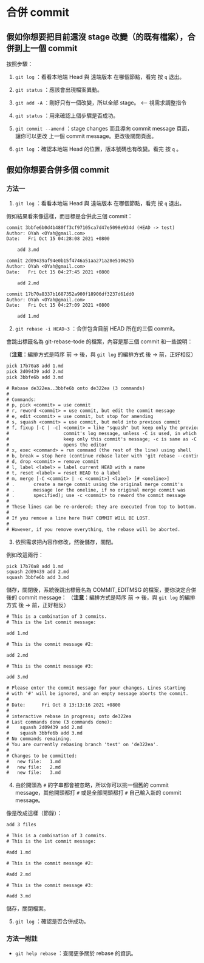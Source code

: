 # 合併 commit

## 假如你想要把目前還沒 stage 改變（的既有檔案），合併到上一個 commit

按照步驟：

1. `git log` ：看看本地端 Head 與 遠端版本 在哪個節點，看完 按 `q` 退出。

1. `git status` ：應該會出現檔案異動。

1. `git add -A` ：剛好只有一個改變，所以全部 stage。 <-- 視需求調整指令

1. `git status` ：用來確認上個步驟是否成功。

1. `git commit --amend` ：stage changes 而且導向 commit message 頁面，讓你可以更改 上一個 commit message。更改後關閉頁面。

1. `git log` ：確認本地端 Head 的位置，版本號碼也有改變。看完 按 `q` 。


## 假如你想要合併多個 commit

### 方法一

1. `git log` ：看看本地端 Head 與 遠端版本 在哪個節點，看完 按 `q` 退出。

假如結果看來像這樣，而目標是合併此三個 commit：

```txt
commit 3bbfe6b0d4b480ff3cf97105ca7d47e5098e934d (HEAD -> test)
Author: OYah <OYah@gmail.com>
Date:   Fri Oct 15 04:28:08 2021 +0800

    add 3.md

commit 2d09439af94e0b15f4746a51aa271a28e510625b
Author: OYah <OYah@gmail.com>
Date:   Fri Oct 15 04:27:45 2021 +0800

    add 2.md

commit 17b70a8337b1687352a900f18906df3237d61dd0
Author: OYah <OYah@gmail.com>
Date:   Fri Oct 15 04:27:09 2021 +0800

    add 1.md
```

2. `git rebase -i HEAD~3` ：合併包含目前 HEAD 所在的三個 commit。

會跳出標籤名為 git-rebase-tode 的檔案，內容是那三個 commit 和一些說明：

（**注意**：編排方式是時序 前 -> 後，與 `git log` 的編排方式 後 -> 前，正好相反）

```txt
pick 17b70a8 add 1.md
pick 2d09439 add 2.md
pick 3bbfe6b add 3.md

# Rebase de322ea..3bbfe6b onto de322ea (3 commands)
#
# Commands:
# p, pick <commit> = use commit
# r, reword <commit> = use commit, but edit the commit message
# e, edit <commit> = use commit, but stop for amending
# s, squash <commit> = use commit, but meld into previous commit
# f, fixup [-C | -c] <commit> = like "squash" but keep only the previous
#                    commit's log message, unless -C is used, in which case
#                    keep only this commit's message; -c is same as -C but
#                    opens the editor
# x, exec <command> = run command (the rest of the line) using shell
# b, break = stop here (continue rebase later with 'git rebase --continue')
# d, drop <commit> = remove commit
# l, label <label> = label current HEAD with a name
# t, reset <label> = reset HEAD to a label
# m, merge [-C <commit> | -c <commit>] <label> [# <oneline>]
# .       create a merge commit using the original merge commit's
# .       message (or the oneline, if no original merge commit was
# .       specified); use -c <commit> to reword the commit message
#
# These lines can be re-ordered; they are executed from top to bottom.
#
# If you remove a line here THAT COMMIT WILL BE LOST.
#
# However, if you remove everything, the rebase will be aborted.
```

3. 依照需求把內容作修改，然後儲存，關閉。

例如改這兩行：

```txt
pick 17b70a8 add 1.md
squash 2d09439 add 2.md
squash 3bbfe6b add 3.md
```

儲存，關閉後，系統後跳出標籤名為 COMMIT_EDITMSG 的檔案，要你決定合併後的 commit message：
（**注意**：編排方式是時序 前 -> 後，與 `git log` 的編排方式 後 -> 前，正好相反）

```txt
# This is a combination of 3 commits.
# This is the 1st commit message:

add 1.md

# This is the commit message #2:

add 2.md

# This is the commit message #3:

add 3.md

# Please enter the commit message for your changes. Lines starting
# with '#' will be ignored, and an empty message aborts the commit.
#
# Date:      Fri Oct 8 13:13:16 2021 +0800
#
# interactive rebase in progress; onto de322ea
# Last commands done (3 commands done):
#    squash 2d09439 add 2.md
#    squash 3bbfe6b add 3.md
# No commands remaining.
# You are currently rebasing branch 'test' on 'de322ea'.
#
# Changes to be committed:
#	new file:   1.md
#	new file:   2.md
#	new file:   3.md
```

4. 由於開頭為 `#` 的字串都會被忽略，所以你可以挑一個舊的 commit message，其他開頭都打 `#` 或是全部開頭都打 `#` 自己輸入新的 commit message。

像是改成這樣（節錄）：

```txt
add 3 files

# This is a combination of 3 commits.
# This is the 1st commit message:

#add 1.md

# This is the commit message #2:

#add 2.md

# This is the commit message #3:

#add 3.md
```

儲存，關閉檔案。

5. `git log` ：確認是否合併成功。


### 方法一附註

* `git help rebase` ：查閱更多關於 rebase 的資訊。